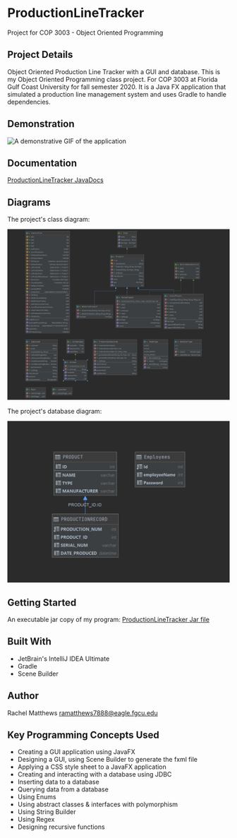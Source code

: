 <!--
  AUTH: Rachel Matthews
  DATE: Fall 2020
  PROJ: ProductionLineTracker
  FILE: README.md
  
  A description of the Production Line tracker project.
-->
# ProductionLineTracker
Project for COP 3003 - Object Oriented Programming
## Project Details
Object Oriented Production Line Tracker with a GUI and database. This is my Object Oriented Programming class project. For COP 3003 at Florida Gulf Coast University for fall semester 2020.
It is a Java FX application that simulated a production line management system and uses Gradle to handle dependencies.

## Demonstration
![A demonstrative GIF of the application](https://github.com/RachelAiko/ProductionLineTracker/blob/master/ProductionLineTracker.gif)

## Documentation
[ProductionLineTracker JavaDocs](https://github.com/RachelAiko/ProductionLineTracker/blob/master/docs/index.html)

## Diagrams
The project's class diagram:

![A diagram of the project's classes](https://github.com/RachelAiko/ProductionLineTracker/blob/master/Class%20Diagrams.png) 

The project's database diagram:

![A diagram of the project's database](https://github.com/RachelAiko/ProductionLineTracker/blob/master/Database%20Diagrams.png)

## Getting Started
An executable jar copy of my program:
[ProductionLineTracker Jar file](https://github.com/RachelAiko/ProductionLineTracker/blob/master/Production%20Line%20Tracker-1.0.jar) 

## Built With
- JetBrain's IntelliJ IDEA Ultimate
- Gradle
- Scene Builder

## Author

Rachel Matthews <ramatthews7888@eagle.fgcu.edu>

## Key Programming Concepts Used

- Creating a GUI application using JavaFX
- Designing a GUI, using Scene Builder to generate the fxml file
- Applying a CSS style sheet to a JavaFX application
- Creating and interacting with a database using JDBC
- Inserting data to a database
- Querying data from a database
- Using Enums
- Using abstract classes & interfaces with polymorphism
- Using String Builder
- Using Regex
- Designing recursive functions


   






